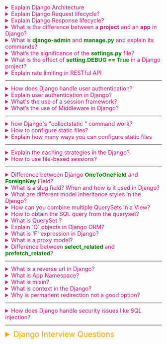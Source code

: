 <details><summary style="font-size:18px;color:#C71585">Explain Django Architecture</summary>

Django is a high-level web framework written in Python that encourages rapid development and clean, pragmatic design. Its architecture follows the Model-View-Controller (MVC) or Model-View-Template (MVT) architectural pattern, which is a slight variation of MVC. The key components of Django's architecture include models, views, templates, and the framework itself.

##### Key Components of Django Architecture:

-   **Models**: A "model" refers to the component responsible for defining the structure and behavior of the application's data. Models represent the data stored in a relational database and encapsulate the logic for interacting with that data. They provide an abstraction layer that simplifies database operations and allows developers to work with data using high-level Python objects. Here are some key points about models in Django:

    -   `Data Structure Definition`: Models define the structure of the data stored in the database. Each model class represents a database table, and each attribute of the class corresponds to a field in the table. Django provides a wide range of field types (e.g., CharField, IntegerField, DateField) to define different types of data.

    -   `Object-Relational Mapping (ORM)`: Django's ORM (Object-Relational Mapper) allows developers to interact with the database using Python objects instead of raw SQL queries. Models provide methods and attributes for performing common database operations such as creating, retrieving, updating, and deleting records.

    -   `Business Logic`: Models encapsulate the business logic related to data manipulation and validation. Developers can define custom methods and properties within model classes to implement application-specific behavior, such as calculating derived values or performing data validation.

    -   `Relationships`: Models can define relationships between different types of data using ForeignKey, OneToOneField, and ManyToManyField fields. These relationships enable developers to establish connections between related records in the database and perform queries that span multiple tables.

    -   `Administration Interface`: Django's admin interface automatically generates a web-based administration interface based on the model definitions. This interface allows administrators to view, create, update, and delete records in the database without writing custom code.

    -   `Example`:

        ```python
        from django.db import models

        class Product(models.Model):
        name = models.CharField(max_length=255)
        price = models.DecimalField(max_digits=10, decimal_places=2)
        ```

-   **Views**: A "view" refers to the component responsible for processing user requests and returning HTTP responses. Views contain the logic that retrieves data from the database, processes it, and then renders it into a format suitable for presentation to the user. Views in Django can be implemented as functions or as class-based views. Here are some key points about views in Django:

    -   `Processing User Requests`: Views are responsible for handling incoming HTTP requests from clients. They receive request data such as URL parameters, form submissions, and other relevant information.

    -   `Accessing Data`: Views interact with the application's models (database tables) to retrieve, update, or delete data as needed. They may use Django's ORM (Object-Relational Mapper) to perform database queries and manipulate data.

    -   `Business Logic`: Views contain the business logic of the application. They process the data retrieved from the models, perform any necessary calculations or transformations, and prepare the data to be presented to the user.

    -   `Rendering Responses`: Once the data has been processed, views are responsible for rendering the appropriate response. This may involve rendering HTML templates, generating JSON or XML responses for API endpoints, or redirecting the user to another URL.

    -   `URL Mapping`: Views are mapped to specific URLs in the Django project's URL configuration. The URL dispatcher determines which view function or class-based view should handle each incoming request based on the requested URL pattern.

    -   `Example`:

        ```python
        from django.shortcuts import render
        from .models import Product

        def product_list(request):
        products = Product.objects.all()
        return render(request, 'products/product_list.html', {'products': products})
        ```

-   **Templates**: A "template" refers to a text-based file that contains the structure and layout of a web page or email message. Templates use a markup language, typically Django's template language, to define the presentation layer of an application. Templates allow developers to separate the design and content of a web page from the underlying Python code that generates dynamic content. Here are some key points about templates in Django:

    -   `Presentation Layer`: Templates are used to define the visual elements of a web page, such as HTML markup, CSS styles, and JavaScript code. They specify how dynamic data should be inserted into the page and how the page should be rendered for the end user.

    -   `Template Inheritance`: Django templates support inheritance, allowing developers to create a hierarchy of templates to reuse common elements across multiple pages. A base template can define the overall layout and structure of the site, while child templates can extend the base template and override specific blocks or sections as needed.

    -   `Context Variables`: Templates can access data passed to them from views using context variables. Context variables contain dynamic data retrieved from the database or calculated by the view function and are used to populate placeholders within the template.

    -   `Template Tags and Filters`: Django's template language provides built-in tags and filters for performing common operations within templates. Tags are used to control the flow of template rendering, iterate over lists, and include other templates. Filters modify the output of variables or perform text manipulation tasks.

    -   `Integration with Views`: Templates are typically rendered by view functions, which retrieve data from the database or other sources and pass it to the template for rendering. Django's rendering engine combines the template with the provided context data to generate the final HTML output sent to the client's browser. - `Example`:

-   **URL Dispatcher**: The URL dispatcher is a key component responsible for mapping URLs to views within a Django project. It acts as a router that directs incoming HTTP requests to the appropriate view function based on the requested URL pattern. The URL dispatcher is defined in the urls.py module of each Django application and helps maintain a clean and organized URL structure for the web application. Here's how the URL dispatcher works in Django:

    -   `URL Patterns`: In Django, URL patterns are defined using Python regular expressions or simple string patterns. These patterns specify the URL paths that the application should respond to and the corresponding view functions that should handle the requests.

    -   `URL Configuration`: Each Django project typically has a central urls.py module that serves as the main entry point for defining URL patterns. This module includes a list of URL patterns along with their corresponding view functions or controller methods.

    -   `URL Patterns Mapping`: When an HTTP request is received by the Django server, the URL dispatcher examines the requested URL path and compares it against the list of URL patterns defined in the urls.py module. It then selects the first matching pattern and extracts any captured parameters from the URL.

    -   `View Function Invocation`: Once a matching URL pattern is found, the URL dispatcher invokes the associated view function or method, passing any captured parameters as arguments. The view function is responsible for processing the request, fetching data from the database or other sources, and generating an appropriate HTTP response.

    -   `Namespaces and App-Specific URLs`: Django allows developers to organize URL patterns using namespaces and include URLs from multiple applications into a single project. This helps maintain a modular and reusable URL structure, especially in large projects with multiple Django apps. - `Example`:

    ```python
    from django.urls import path
    from .views import product_list

    urlpatterns = [
    path('products/', product_list, name='product_list'),
    ]
    ```

-   **Django Framework**:

    -   `Purpose`: The Django framework provides a set of tools, utilities, and conventions that streamline web development. It includes components for handling requests and responses, middleware for extending the functionality, authentication, form handling, and more.
    -   `Implementation`: Django itself is a Python package that you install and configure. It includes a development server for testing, an ORM for database interactions, a templating engine, and various modules for common web development tasks.

##### Request-Response Cycle:

-   A user makes an HTTP request, which is processed by Django's URL dispatcher.
-   The URL dispatcher maps the requested URL to the corresponding view function.
-   The view function processes the request, interacts with models if needed, and prepares data for rendering.
-   The view renders the data using a template, creating an HTML response.
-   The HTML response is sent back to the user's browser, displaying the requested content.

Django's architecture promotes a clean separation of concerns, making it easier to maintain, scale, and collaborate on web development projects.

</details>

<details><summary style="font-size:18px;color:#C71585">Explain Django Request lifecycle?</summary>
The Django request lifecycle describes the sequence of steps that occur when a client makes an HTTP request to a Django web application. Here's an overview of the Django request lifecycle:

-   **Request Initialization**: When a client makes an HTTP request, the request is received by the web server (e.g., Gunicorn, uWSGI, or Django's development server). The web server forwards the request to the Django application.
-   **Middleware Processing (Request Phase)**: The request passes through any middleware components configured in the Django project. Middleware can perform tasks such as authentication, security checks, and request processing before reaching the view.
-   **URL Routing (URLconf)**: Django's URL dispatcher processes the incoming request to determine which view function should handle it. The URL dispatcher uses the patterns defined in the project's urls.py file to map the requested URL to a view function.
-   **View Function Execution**: The view function associated with the matched URL pattern is executed to handle the request. Views are responsible for processing the request, interacting with models if needed, and preparing data for rendering.
-   **Middleware Processing (View Phase)**: After the view function has processed the request, the response passes through any middleware components again. This allows middleware to modify the response or perform additional processing based on the result of the view.
-   **Template Rendering (if applicable)**: If the view involves rendering a template, the template engine is invoked to generate HTML content dynamically. The template may include placeholders for data retrieved in the view.
-   **Static Files and Media Handling**: If the response includes static files (CSS, JavaScript, images) or media files, Django may serve these directly. In production, a web server like Nginx or Apache is often used to efficiently serve static and media files.
-   **Middleware Processing (Response Phase)**: The response passes through any remaining middleware components that operate in the response phase. This allows for additional processing or modifications before the response is sent to the client.
-   **Response Sent to the Client**: The fully prepared response, including appropriate HTTP status codes, headers, and content, is sent back to the client's web browser.
-   **Client-Side Processing**: The client's browser receives the response and processes the content. This may involve rendering HTML, executing JavaScript, and displaying images or other media.
-   **Middleware Cleanup (if applicable)**: After the response is sent, any remaining middleware components perform cleanup tasks. This can include finalizing database transactions, logging, or other housekeeping activities.

Understanding the Django request lifecycle is essential for developers working with Django applications, as it provides insights into how requests are processed and how different components of the framework contribute to handling incoming HTTP requests and producing appropriate responses.

</details>

<details><summary style="font-size:18px;color:#C71585">Explain Django Response lifecycle?</summary>

The Django response lifecycle refers to the sequence of steps and processes that occur when handling a request and generating a response in a Django web application. It involves the Django middleware, view functions, and the rendering of templates. Here's an overview of the Django response lifecycle:

-   **Middleware Processing**: When a request is received, it first passes through the middleware stack. Middleware components are functions or classes that can process requests and responses globally before they reach the view. Examples include authentication middleware, security middleware, and more.
-   **URL Routing (URLconf)**: After middleware processing, the Django framework uses the URL patterns defined in the URLconf to determine which view function should handle the request. URL patterns are typically defined in the urls.py file of each Django app.
-   **View Function Execution**: Once the appropriate view function is determined, it is executed. Views in Django are Python functions or classes that take a request as input and return a response. During view execution, business logic is performed, and data is prepared for rendering.
-   **Template Rendering (if applicable)**: If the view uses a template, the template engine is invoked to render the template with the data provided by the view. Django supports various template engines, and the default one is the Django template language.
-   **Static Files and Media Serving**: If the response includes static files (CSS, JavaScript, images) or media files, Django's development server or a production server may serve these files directly. In production, a web server like Nginx or Apache is often used for efficient file serving.
-   **Response Object Creation**: The view function is responsible for creating a response object. This can be an instance of the HttpResponse class or one of its subclasses. The response object contains the content that will be sent back to the client, along with metadata such as status codes, headers, and cookies.
-   **Middleware Processing (Response Phase)**: After the view function returns a response object, the response passes through the middleware stack again in the opposite order. Middleware components can modify the response or perform additional processing before it is sent to the client.
-   **Sending the Response to the Client**: The final response is sent to the client's browser. It includes the content generated by the view and any additional information set by middleware components.
-   **Client-Side Processing**: The client's browser receives the response and processes the content. This may involve rendering HTML, executing JavaScript, and displaying images or other media.
-   **Cookies and Session Handling**: If the response includes cookies or involves session management, the client's browser may store cookies, and session data may be persisted.
-   **Middleware Cleanup (if applicable)**: After the response is sent, any remaining middleware processes cleanup tasks. This can include finalizing database transactions, logging, or other housekeeping activities.

Throughout this process, Django provides hooks and extension points, allowing developers to customize and extend the behavior at various stages of the response lifecycle. Middleware, decorators, and other Django features contribute to the framework's flexibility and extensibility in handling HTTP requests and responses.

</details>

<details><summary style="font-size:18px;color:#C71585">What is the difference between a <b>project</b> and an <b>app</b> in Django?</summary>

In Django, the terms "project" and "app" refer to distinct concepts that play different roles in organizing and structuring a web application.

-   **Django Project**:

    -   A Django project is the top-level organizational unit that encompasses the entire application.
    -   The project serves as the container for the entire application, managing configurations, settings, and the overall structure.
    -   It can include multiple apps, each responsible for a specific functionality or feature. A Django project typically includes settings, configurations, root-level URLs, and might have additional folders for static files, media, templates, etc.
    -   To create a new Django project, you use the following command:
        -   `$ django-admin startproject projectname`

-   **Django App**:
    -   A Django app is a self-contained module within a project that encapsulates a specific functionality or feature.
    -   An app is a smaller, reusable component that can be plugged into different projects.
    -   Apps promote modularity and reusability by isolating specific functionalities (e.g., user authentication, blog system) into separate units. They can be used across different projects, making it easier to maintain and share code.
    -   An app typically includes models, views, templates, static files, and migrations that are specific to its functionality.
    -   To create a new Django app, you use the following command:
        -   `$ python manage.py startapp appname`

</details>

<details><summary style="font-size:18px;color:#C71585">What is <b style="color:green">django-admin</b> and <b style="color:green">manage.py</b> and explain its commands?</summary>

In Django, **django-admin** and **manage.py** are command-line tools used for various administrative tasks in a Django project. Here's an overview of each:

-   **django-admin**:

    -   `django-admin` is a Django's command-line utility for administrative tasks and management of Django projects.
    -   It's a system-wide command-line tool that you can use globally, not tied to a specific Django project.
    -   You can use `django-admin` to create new projects, start apps, and perform various other administrative tasks.
    -   Common Commands:

        -   `django-admin startproject projectname`: Creates a new Django project.
        -   `django-admin startapp appname`: Creates a new Django app within a project.
        -   `django-admin runserver`: Starts the development server.

-   **manage.py**: The `manage.py` script is a thin wrapper around the `django-admin` utility, providing a convenient way to run management commands specific to your Django project.

    -   `manage.py` is a per-project command-line utility created automatically when you start a new Django project.
    -   It resides in the root directory of your Django project and is automatically generated when you create a new project using the `django-admin startproject` command.
    -   It provides a convenient way to run various Django management commands within the context of a specific project.
    -   Common Commands:

        -   `python manage.py runserver`: Starts the development server.
        -   `python manage.py migrate`: Applies database migrations.
        -   `python manage.py makemigrations`: Creates new database migrations based on changes in your models.
        -   `python manage.py createsuperuser`: Creates a superuser for the Django admin.
        -   `python manage.py shell`: Opens the Django shell.
        -   `python manage.py collectstatic`: Collects static files from each of your applications into a single location.
        -   `python manage.py test`: Runs tests for your Django project.

When you run django-admin commands, they are executed globally, and the command is not aware of the specific project context. On the other hand, manage.py commands are executed within the context of the current Django project, allowing them to interact with the project's settings and structure.

</details>

<details><summary style="font-size:18px;color:#C71585">What’s the significance of the <b style="color:green">settings.py</b> file?</summary>

The settings.py file is a Python module that contains all the configuration settings for a Django project. It's a central location where you define various parameters that control the behavior of your Django application, such as database settings, static files configuration, middleware, installed apps, and more.
The settings.py file is located in the top-level directory of a Django project alongside urls.py, wsgi.py, and **\_\_init\_\_**.py. It's one of the most important files in a Django project, as it controls the behavior and configuration of the entire application.
Here's an overview of what you can typically find in the settings.py file:

-   **Database Configuration**: You specify the database connection details, such as the database engine, name, user, password, host, and port.
-   **Installed Apps**: You list all the Django apps installed in your project. Each app may have its own settings, models, views, and URLs.
-   **Middleware**: You configure middleware classes that process HTTP requests and responses. Middleware can perform tasks such as authentication, session management, CSRF protection, and more.
-   **Templates**: You define settings related to template rendering, such as the template directories and context processors.
-   **Static Files**: You specify the directories where static files (CSS, JavaScript, images, etc.) are located and configure settings related to serving static files in production.
-   **Security**: You configure security-related settings, such as secret key, allowed hosts, CSRF protection, and security middleware.
-   **Debugging and Logging**: You specify settings related to debugging and logging, such as debug mode, logging levels, and log file paths.
-   **Authentication and Authorization**: You configure settings related to user authentication, such as authentication backends, login/logout URLs, and session settings.
-   **Internationalization and Localization**: You configure settings related to internationalization (i18n) and localization (l10n), such as language code, time zone, and date formats.
-   **Custom Settings**: You can define custom settings specific to your project or application that you want to access throughout your codebase.

In Django, the `settings.py` file is a crucial component of a Django project. It plays a central role in configuring various aspects of the Django application. Here are some key significances of the `settings.py` file:

-   **Configuration Parameters**: The `settings.py` file contains a wide range of configuration parameters that define how the Django application behaves. These parameters include database settings, middleware configurations, static files settings, template settings, authentication settings, and more.
-   **Modularity and Readability**: By organizing configuration parameters in a separate file, Django promotes modularity and readability. Developers can easily locate and modify specific settings without having to navigate through different parts of the codebase.
-   **Environment-specific Configuration**: Django allows for different settings to be defined for different environments (such as development, testing, and production). This enables developers to maintain separate configurations for local development and deployment, making it easier to manage and debug.
-   **Security Settings**: Security is a critical aspect of web development. The `settings.py` file includes parameters related to security, such as secret keys, allowed hosts, and secure connections. Proper configuration of these settings helps in securing the application.
-   **Third-party App Integration**: Some Django apps and packages may require specific configuration settings. These settings can be conveniently added to the `settings.py` file, making it a central location for managing the configuration of the entire project.
-   **Django Middleware**: Middleware components, which are used for processing requests and responses globally, are configured in the MIDDLEWARE setting of `settings.py`. This allows developers to customize the behavior of the application at a high level.
-   **Database Configuration**: The DATABASES setting in `settings.py` is crucial for configuring the database connection for the Django application. Developers can specify the type of database, connection parameters, and other related settings.
-   **Internationalization and Localization**: Django supports internationalization and localization, and the `settings.py` file includes settings related to language preferences, time zones, and other localization features.

In summary, the `settings.py` file in Django serves as a central hub for configuring various aspects of the application, providing a convenient and organized way to manage project settings.

</details>

<details><summary style="font-size:18px;color:#C71585">What is the effect of <b style="color:green">setting.DEBUG == True</b> in a Django project?</summary>

Setting `DEBUG = True` in a Django project has several significant effects:

##### 1. Detailed Error Pages

When `DEBUG` is set to `True`, Django provides detailed error pages with comprehensive debug information when an error occurs. This includes:

-   **Tracebacks**: A detailed stack trace showing the sequence of calls that led to the error.
-   **Local Variables**: The values of local variables at each level of the stack trace.
-   **Settings Overview**: Information about the settings in use, including any overridden settings.
-   **Template Information**: If the error occurred in a template, the detailed error page will include information about the template context and the location in the template where the error occurred.

##### 2. Static and Media Files

-   **Static File Serving**: Django will automatically serve static files (e.g., CSS, JavaScript) using the `django.contrib.staticfiles` app. This is useful for development but should not be used in production.
-   **Media File Serving**: Django can also serve media files uploaded by users directly from the development server.

##### 3. Performance Impact

-   **Overhead**: The debug information and additional error checking introduce some performance overhead, making the development server slower. This overhead is acceptable during development but not in a production environment.

##### 4. Security Implications

-   **Exposure of Sensitive Information**: Detailed error pages can expose sensitive information, such as secret keys, database credentials, and internal logic. This is why it is critical to set `DEBUG = False` in a production environment to prevent information leakage.

##### 5. Allowed Hosts

When `DEBUG` is set to `True`, Django will allow requests from any host. This makes development easier but can lead to security vulnerabilities in production. When `DEBUG` is set to `False`, you must specify the allowed hosts in the `ALLOWED_HOSTS` setting to restrict which domains can serve your Django application.

##### 6. Email on Errors

When `DEBUG` is `False`, Django will email the site administrators (defined in the `ADMINS` setting) whenever an error occurs. This does not happen when `DEBUG` is `True`.

##### 7. Debug Toolbar

If you are using the Django Debug Toolbar, it will only be enabled when `DEBUG` is `True`. This toolbar provides a wealth of information about each request and can help with debugging and optimizing your application.

##### 8. Template Caching

When `DEBUG` is `True`, Django does not cache templates. This allows for changes in templates to be reflected immediately without restarting the server. In a production environment, with `DEBUG` set to `False`, templates are cached to improve performance.

##### Summary

-   **Development Convenience**: `DEBUG = True` provides a development-friendly environment with detailed error pages, automatic static and media file serving, and immediate template changes.
-   **Security and Performance**: `DEBUG = False` is essential in a production environment to ensure performance optimization, restrict access to specified hosts, and prevent the exposure of sensitive information.

</details>

<details><summary style="font-size:18px;color:#C71585">Explain rate limiting in RESTful API</summary>

Rate limiting in a RESTful API refers to the practice of controlling the number of requests a client can make to the API within a certain period of time. It is a mechanism used by API providers to prevent abuse, maintain quality of service, and ensure fair usage of resources. Rate limits are typically enforced based on the client's IP address, user account, or API key. Here are some key aspects of rate limiting in RESTful APIs:

-   **Rate Limit Window**: This refers to the time period over which the rate limit is applied. For example, a rate limit window of 1 hour means that the client can make a certain number of requests within a rolling 1-hour period.

-   **Request Quota**: The maximum number of requests allowed within the rate limit window. For instance, a rate limit of 100 requests per hour means that the client can make up to 100 requests within a one-hour period.

-   **Rate Limit Headers**: APIs often include rate limit information in the response headers. This allows clients to know their current rate limit status and adjust their request behavior accordingly. Common headers include X-RateLimit-Limit (the total number of requests allowed), X-RateLimit-Remaining (the number of remaining requests), and X-RateLimit-Reset (the time when the rate limit resets).

-   **Handling Rate Limit Exceeded**: When a client exceeds the rate limit, the API typically responds with a 429 Too Many Requests status code. It may also include a Retry-After header indicating when the client should retry the request.

-   **Rate Limiting Strategies**:

    -   `Token Bucket Algorithm`: In this algorithm, a token bucket is used to control the rate of requests. Tokens are added to the bucket at a fixed rate, and each request consumes a token. When the bucket is empty, no more requests can be made until tokens are replenished.
    -   `Fixed Window Counting`: This strategy resets the request count at the beginning of each rate limit window. For example, if the rate limit is 100 requests per hour, the client can make up to 100 requests within any one-hour period, regardless of when those requests were made.
    -   `Sliding Window Counting`: This approach tracks the request count over a sliding time window. As requests are made, they increment a counter, and requests that fall outside the sliding window are discarded.

-   **Rate Limiting Policies**: APIs may apply different rate limits based on factors such as the client's authentication status (anonymous vs. authenticated), subscription plan (free vs. paid), or type of endpoint being accessed (read vs. write operations).

Overall, rate limiting is an essential aspect of API management, helping to ensure reliability, security, and fair usage for both API providers and consumers. Properly implemented rate limiting enhances the performance and stability of APIs while protecting against abuse and overuse of resources.

</details>

---

<details><summary style="font-size:18px;color:#C71585">How does Django handle user authentication?</summary>

Django provides a comprehensive and secure **authentication system** out of the box. This system handles user authentication, session management, and permissions. It includes features like user login, logout, password management, and user permissions. Here’s an overview of how Django handles user authentication:

#### Key Components of Django’s Authentication System:

1. **User Model**:

    - Django comes with a built-in `User` model in the `django.contrib.auth` module, which represents users in the system. The default `User` model includes fields like `username`, `email`, `password`, `first_name`, `last_name`, `is_staff`, and `is_superuser`.
    - You can extend or customize the `User` model to include additional fields if needed.

2. **Authentication Backend**:

    - An **authentication backend** is the mechanism that Django uses to authenticate users. The default backend, `ModelBackend`, is responsible for authenticating users against the Django `User` model.
    - You can write custom authentication backends to support different authentication mechanisms (e.g., authenticating against an external API).

3. **Sessions**:
    - Django uses sessions to keep track of authenticated users across requests. When a user logs in, Django creates a session for that user and stores the session ID in the browser as a cookie. This session is then used to identify the user in subsequent requests.

#### Core Authentication Views in Django:

1. **Login**:

    - Django provides a built-in view for user login: `django.contrib.auth.views.LoginView`.
    - The login process typically involves rendering a login form, validating user credentials (using `username` and `password`), and establishing a session for the user.

    Example of using `LoginView` in `urls.py`:

    ```python
    from django.contrib.auth import views as auth_views
    from django.urls import path

    urlpatterns = [
        path('login/', auth_views.LoginView.as_view(), name='login'),
    ]
    ```

    Example form template:

    ```html
    <form method="post">
        {% csrf_token %} {{ form.as_p }}
        <button type="submit">Log in</button>
    </form>
    ```

2. **Logout**:

    - Django’s `LogoutView` handles logging out a user by clearing the session and redirecting them to a specified page.
    - Example in `urls.py`:

    ```python
    path('logout/', auth_views.LogoutView.as_view(), name='logout'),
    ```

3. **Password Management**:
   Django provides built-in views for managing user passwords:

    - **Password Change**: Allows a logged-in user to change their password. This is handled by `PasswordChangeView`.
    - **Password Reset**: Sends a password reset email to the user and allows them to reset their password via a secure link. This process involves several views: `PasswordResetView`, `PasswordResetConfirmView`, `PasswordResetCompleteView`.

    Example for setting up password reset URLs:

    ```python
    from django.contrib.auth import views as auth_views

    urlpatterns = [
        path('password_reset/', auth_views.PasswordResetView.as_view(), name='password_reset'),
        path('password_reset/done/', auth_views.PasswordResetDoneView.as_view(), name='password_reset_done'),
        path('reset/<uidb64>/<token>/', auth_views.PasswordResetConfirmView.as_view(), name='password_reset_confirm'),
        path('reset/done/', auth_views.PasswordResetCompleteView.as_view(), name='password_reset_complete'),
    ]
    ```

#### Using the Built-in User Model:

Django’s default user model (`django.contrib.auth.models.User`) contains the basic fields for user authentication. Here’s how you can use it to authenticate a user manually:

1. **User Registration**:

    - You can create a new user using Django’s built-in `User` model. The password should be set using `set_password()` to ensure it’s hashed securely before being stored in the database.

    Example of creating a new user:

    ```python
    from django.contrib.auth.models import User

    user = User.objects.create_user(username='john', email='john@example.com', password='password123')
    ```

2. **User Authentication**:

    - Django provides a function `authenticate()` that takes `username` and `password` as arguments and returns the `User` object if the credentials are valid.

    Example:

    ```python
    from django.contrib.auth import authenticate, login

    user = authenticate(username='john', password='password123')
    if user is not None:
        login(request, user)  # Log in the user
    else:
        # Invalid login
        print("Invalid credentials")
    ```

3. **User Login**:

    - After successful authentication, you can log in a user by calling the `login()` function, which creates a session for that user.

    Example:

    ```python
    from django.contrib.auth import login

    def my_view(request):
        user = authenticate(username='john', password='password123')
        if user is not None:
            login(request, user)
    ```

4. **User Logout**:

    - To log out a user, use the `logout()` function, which terminates the user’s session.

    Example:

    ```python
    from django.contrib.auth import logout

    def logout_view(request):
        logout(request)
    ```

#### Managing Permissions:

1. **Built-in Permissions**:
   Django’s authentication system also handles user permissions. By default, users can have three levels of access:

    - **is_active**: Indicates whether the user account is active.
    - **is_staff**: Indicates whether the user can log in to the Django admin site.
    - **is_superuser**: Indicates whether the user has all permissions.

2. **Custom Permissions**:

    - You can define custom permissions on your models by using the `Meta` class inside models:

    ```python
    class MyModel(models.Model):
        # model fields
        class Meta:
            permissions = [
                ("can_publish", "Can publish posts"),
                ("can_edit", "Can edit posts"),
            ]
    ```

3. **Permission Checking**:

    - You can check if a user has a specific permission using `user.has_perm()`:

    ```python
    if user.has_perm('app_name.can_publish'):
        # The user has the permission
    ```

4. **Decorators**:

    - Django provides decorators to enforce authentication or permission checks on views:
        - `@login_required`: Ensures that only authenticated users can access the view.
        - `@permission_required('app_name.permission_name')`: Ensures that the user has the required permission to access the view.

    Example:

    ```python
    from django.contrib.auth.decorators import login_required, permission_required

    @login_required
    def my_view(request):
        # Only logged-in users can access this view

    @permission_required('app_name.can_publish')
    def my_publish_view(request):
        # Only users with the 'can_publish' permission can access this view
    ```

#### Custom User Model:

Django also allows you to create a **custom user model** if the default `User` model doesn’t meet your requirements. This is useful when you need to add extra fields or change the authentication mechanism.

1. **Extending the User Model**:
   If you want to add additional fields to the default `User` model, you can create a **profile model** or extend the existing `User` model using a `OneToOneField`:

    Example:

    ```python
    from django.contrib.auth.models import User
    from django.db import models

    class Profile(models.Model):
        user = models.OneToOneField(User, on_delete=models.CASCADE)
        birthdate = models.DateField(null=True, blank=True)
    ```

2. **Custom User Model**:
   If you need to fully replace the `User` model, you can define a custom user model by subclassing `AbstractBaseUser` and specifying it in `settings.py` with the `AUTH_USER_MODEL` setting.

    Example:

    ```python
    from django.contrib.auth.models import AbstractBaseUser, BaseUserManager

    class MyUser(AbstractBaseUser):
        email = models.EmailField(unique=True)
        date_of_birth = models.DateField()

        USERNAME_FIELD = 'email'
        REQUIRED_FIELDS = ['date_of_birth']
    ```

    In `settings.py`:

    ```python
    AUTH_USER_MODEL = 'myapp.MyUser'
    ```

#### Conclusion:

Django provides a powerful and flexible authentication system that includes login, logout, password management, session handling, and user permissions. It supports both built-in and custom user models, allowing for a wide range of authentication features in Django applications.

</details>

<details><summary style="font-size:18px;color:#C71585">Explain user authentication in Django?</summary>

User authentication in Django is the process of verifying the identity of users accessing a web application. Django provides a built-in authentication system that includes features for user registration, login, logout, password reset, and more. Here's an overview of user authentication in Django:

-   **User Model**: Django's authentication system is based on the User model, which is part of the django.contrib.auth module. This model includes fields like username, password, email, and others. You can use this model as is or extend it to include additional fields.

-   **Authentication Middleware**: Django includes authentication middleware that associates users with requests. This middleware adds a user attribute to the HttpRequest object, providing access to information about the currently logged-in user.

-   **Views and Templates**: Django provides views and templates for common authentication tasks, such as user registration, login, logout, and password reset. You can use these built-in views or customize them according to your application's requirements.

    -   `django.contrib.auth.views.LoginView`: Handles user login.
    -   `django.contrib.auth.views.LogoutView`: Handles user logout.
    -   `django.contrib.auth.views.PasswordChangeView`: Handles changing passwords.
    -   `django.contrib.auth.views.PasswordResetView`: Handles password reset requests.

-   **Forms**: Django provides built-in forms for authentication-related tasks. For example:

    -   `AuthenticationForm`: Used for login.
    -   `UserCreationForm`: Used for user registration.
    -   `PasswordChangeForm`: Used for changing passwords.
    -   `PasswordResetForm`: Used for initiating password reset.

-   **Decorators and Mixins**: Django uses decorators and mixins to protect views based on the user's authentication status. For example:

    -   `@login_required`: A decorator to ensure that only authenticated users can access a particular view.
    -   `LoginRequiredMixin`: A mixin that can be used with class-based views for the same purpose.

-   **Signals**: Django provides signals that allow you to perform actions when certain authentication-related events occur. For example:

    -   `user_logged_in`: Sent when a user logs in.
    -   `user_logged_out`: Sent when a user logs out.
    -   `user_signed_up`: Sent when a new user is registered.

-   **Custom User Model**: Django allows you to substitute your own user model for the built-in User model. This is useful if you need to add additional fields or customize the behavior of the authentication system.

-   **Permissions and Groups**: Django includes a permission system that allows you to define what actions a user can perform. Users can be assigned to groups, and each group can have specific permissions.

To enable authentication in your Django project, you typically need to include `django.contrib.auth` and `django.contrib.contenttypes` in the `INSTALLED_APPS` setting and include `django.contrib.auth.middleware.AuthenticationMiddleware` in the MIDDLEWARE setting.

Here's an example of a simple view protected by the `@login_required` decorator:

```python

from django.contrib.auth.decorators import login_required
from django.shortcuts import render

@login_required
def my_protected_view(request):
return render(request, 'my_protected_template.html')
```

Django's authentication system is powerful, flexible, and designed to handle common use cases out of the box. It provides a solid foundation for building secure web applications.

</details>

<details><summary style="font-size:18px;color:#C71585">What's the use of a session framework?</summary>

The session framework in Django is a mechanism for storing and retrieving arbitrary data on a per-site-visitor basis. It stores data on the server side and abstracts the sending and receiving of cookies. The session framework is useful for several purposes:

-   **User Authentication**: Sessions are commonly used to keep track of user authentication. When a user logs in, the authentication details can be stored in the session, allowing the user to remain authenticated as they navigate different pages of the website.

-   **User Preferences**: Sessions can be used to store user preferences or settings. For example, a user's selected theme, language preference, or other customizations can be stored in the session.

-   **Shopping Carts and E-commerce**: In e-commerce applications, sessions are often used to store the contents of a user's shopping cart. This allows users to add items to their cart and proceed through the checkout process while maintaining a consistent shopping experience.

-   **Form Data**: Sessions can be used to temporarily store form data. If a form spans multiple pages or steps, the entered data can be stored in the session until the user completes the entire form.

-   **Flash Messages**: Flash messages are short-lived messages that are stored in the session and can be displayed to the user on the next request. They are often used to show success messages or error messages after a form submission or other action.

-   **Security Tokens**: Sessions can be used to store security-related tokens or nonces. For example, a one-time token generated for a specific action (e.g., resetting a password) can be stored in the session until it is used.

-   **Tracking User Activity**: Sessions can be used to track user activity and store analytics data. This is useful for understanding user behavior and making data-driven decisions.

-   **Timeouts and Expiry**: Sessions can have a timeout or expiration, which is useful for automatically logging out users after a period of inactivity or maintaining data for a specific duration.

-   **Cross-Site Request Forgery (CSRF) Protection**: Django uses session-based CSRF protection, which involves storing a unique token in the session and validating it on form submissions to prevent CSRF attacks.

To use the session framework in Django, developers can use the request.session dictionary to store and retrieve data. The session data is abstracted from the underlying storage mechanism, allowing developers to switch between different storage backends (e.g., database-backed sessions or cached sessions) without changing the application code.

</details>

<details><summary style="font-size:18px;color:#C71585">What’s the use of Middleware in Django?</summary>

Middleware in Django is a framework of hooks into Django's request/response processing. It's a lightweight, low-level plugin system that allows you to modify request objects, response objects, or view behavior. Middleware is a powerful tool for handling cross-cutting concerns, such as authentication, logging, and security, in a centralized and reusable way across your Django project.

Middleware sits between the request and the view, allowing you to modify requests entering the application, or responses leaving it. It's particularly useful for common functionality that needs to be applied to all requests or responses, such as authentication, session management, CORS handling, and more.

Django's middleware follows a design pattern known as "chain of responsibility." Each middleware component is a Python class that defines methods to process requests and responses. Middleware classes are stacked in a list, and Django applies them in sequence, passing the request object through each middleware class in the list. Some common use cases for middleware include:

-   **Authentication and Authorization**: Middleware can enforce authentication and authorization checks for each incoming request. For example, it can ensure that only authenticated users can access certain views or that users have the necessary permissions.

-   **Session Management**: Middleware is responsible for managing sessions. It handles tasks such as session creation, updating, and cleanup. The session middleware also integrates with the Django authentication system.

-   **Request and Response Transformation**: Middleware can modify the request or response before it reaches the view or after it leaves the view. This includes tasks like modifying headers, transforming data, or adding/removing elements from the request or response.

-   **Caching**: Middleware can implement caching strategies, allowing responses to be cached at various levels (e.g., in-memory caching, database caching, or full-page caching) to improve performance and reduce server load.

-   **Logging**: Middleware can log information about each request and response. This is useful for debugging, monitoring, and tracking user activity. Logging middleware can record details such as the requested URL, user agent, and response status.

-   **Security**: Middleware can implement security measures such as Cross-Site Scripting (XSS) protection, Clickjacking protection, and Content Security Policy (CSP). It helps in safeguarding the application against common security threats.

-   **Compression**: Middleware can compress responses before sending them to the client to reduce bandwidth usage and improve page load times. This is often done using gzip or other compression algorithms.

-   **Custom Headers and Footers**: Middleware can add custom headers or footers to responses. For example, it can add headers for tracking purposes, implementing security policies, or adhering to compliance requirements.

-   **Localization**: Middleware can handle language and localization settings for each request, allowing the application to respond in the user's preferred language based on their settings or browser preferences.

-   **Exception Handling**: Middleware can catch exceptions raised during the request processing and take appropriate actions, such as logging the error, redirecting to an error page, or providing a customized error response.

-   **Content Type Handling**: Middleware can inspect and modify content types based on the request. For example, it can force certain responses to be in JSON format or handle different content types appropriately.

Middleware components are organized in a stack, and they are executed in the order they are defined in the MIDDLEWARE setting. Each middleware component can perform its specific task, and the combination of multiple middleware components allows developers to build flexible and extensible request/response processing pipelines.

</details>

---

<details><summary style="font-size:18px;color:#C71585">how Django's "collectstatic " command work?</summary>

The collectstatic command in Django is used to collect static files from various locations within your Django project and copy them to a single location, typically the STATIC_ROOT directory. This command is essential for deploying Django projects, as it gathers all static files (such as CSS, JavaScript, images, etc.) into a single directory for serving by a web server or a CDN (Content Delivery Network).

-   When you run the collectstatic management command (`python manage.py collectstatic`), Django gathers static files from multiple locations specified by both app-level `STATIC_URL` and root-level `STATICFILES_DIRS`.
-   Django iterates through all directories listed in `STATICFILES_DIRS` and collects static files from each directory.
-   It also collects static files from each app based on the `STATIC_URL` specified in the app's settings.py.
-   After running collectstatic, all static files from both app-level and root-level locations are consolidated into a single directory specified by `STATIC_ROOT`.

-   **[STATIC_URL](https://docs.djangoproject.com/en/4.0/ref/settings/#static-url)**:
    -   `STATIC_URL` is a setting that defines the base URL for serving static files. It specifies the URL prefix to use when referring to static files in HTML templates, CSS files, JavaScript files, etc.
    -   By default, `STATIC_URL` is set to `/static/`. This means that static files will be served from URLs starting with `/static/`.
    -   For example, if you have a CSS file named `styles.css` located in the `static/css` directory of your app, you would refer to it in your templates as `href="{% static 'css/styles.css' %}"`.
-   **[STATICFILES_DIRS](https://docs.djangoproject.com/en/4.0/ref/settings/#staticfiles-dirs)**:
    -   `STATICFILES_DIRS` is a setting that defines a list of directories where Django will look for additional static files.
    -   By default, Django looks for static files in the static directory of each app in your project. However, you may have static files that are shared among multiple apps or located outside of the individual app directories.
    -   You can use `STATICFILES_DIRS` to specify additional directories where Django should search for static files.
    -   For example, if you have shared static files (`BASE_DIR/shared_static/css/style.css`) located in a directory named `shared_static` within your project's base directory, you would add it to `STATICFILES_DIRS` like this: `STATICFILES_DIRS = [os.path.join(BASE_DIR, 'shared_static')]` and you would refer to it in your templates as `href="{% static 'css/styles.css' %}"`. The generated URL will depend on the `STATIC_URL` setting in your `settings.py` file. By default, it's set to `/static/`, so the template tag generated URL would be something like `/static/css/styles.css`.

Here's how the collectstatic command works:

-   **Configuration**:
    -   Before running the collectstatic command, you need to configure your Django project's settings to specify where the static files are located and where they should be collected.
    -   The `STATICFILES_DIRS` setting specifies a list of directories where Django should look for static files.
    -   The `STATIC_ROOT` setting specifies the directory where Django should collect all static files.
-   **Running the Command**:
    -   To run the collectstatic command, you use the manage.py script provided by Django: `python manage.py collectstatic`.
    -   When you run this command, Django searches for static files in all directories listed in `STATICFILES_DIRS`.
    -   It then copies these files to the directory specified by `STATIC_ROOT`.
-   **Handling Conflicts**:
    -   If there are files with the same name in different locations, Django will resolve conflicts based on the order of directories in `STATICFILES_DIRS`.
    -   If a file with the same name already exists in `STATIC_ROOT`, Django will prompt you to confirm whether to overwrite it.
-   **Optional Compression and Processing**:
    -   You can optionally enable compression and processing of static files during the collection process by setting STATICFILES_STORAGE to a storage backend that performs compression and processing (e.g., CompressedManifestStaticFilesStorage).
    -   Compression and processing can include tasks like minification of CSS and JavaScript files, bundling files together, and adding cache-busting hashes to filenames.
-   **Deployment**:
    -   After running collectstatic, the collected static files in the `STATIC_ROOT` directory can be served by a web server (e.g., Nginx, Apache) or a CDN.
    -   Ensure that the web server or CDN is configured to serve static files from the `STATIC_ROOT` directory.

By running the collectstatic command as part of your deployment process, you ensure that all static files required by your Django project are collected and available in a single location, simplifying the process of serving them to users.

</details>

<details><summary style="font-size:18px;color:#C71585">How to configure static files?</summary>

-   **Settings Configuration**:

    -   Open your Django project's settings file (settings.py) and find the STATIC_URL and `STATICFILES_DIRS` settings.

        ```python
        # settings.py

        # Static files (CSS, JavaScript, images)
        # https://docs.djangoproject.com/en/3.2/howto/static-files/

        # URL prefix for static files.
        # Example: "http://example.com/static/"
        STATIC_URL = '/static/'

        # Additional locations of static files
        `STATICFILES_DIRS` = [
            # Use absolute path, not relative path
            # '/path/to/your/static/files/',
        ]
        ```

    -   `STATIC_URL`: The URL prefix for static files. It's the base URL where Django will look for static files.

    -   `STATICFILES_DIRS`: A list of directories where Django will look for additional static files. You can specify multiple paths if your static files are not only within your app but also in other directories.

-   **Development Server (Optional)**:

    -   During development, Django's built-in development server can serve static files. Ensure that you have the following lines in your project's urls.py:

        ```python
        # urls.py

        from django.conf import settings
        from django.conf.urls.static import static

        urlpatterns = [
            # ... your other URL patterns ...
        ]

        # Serve static files during development
        if settings.DEBUG:
            urlpatterns += static(settings.STATIC_URL, document_root=settings.STATIC_ROOT)
        ```

    -   The static function is used to serve static files when DEBUG is True.

-   **Collecting Static Files (Production)**:

    -   In a production environment, you need to collect static files using the collectstatic management command. This command copies all static files from your apps and `STATICFILES_DIRS` to a single directory specified by STATIC_ROOT.

    -   Run the following command:

        ```bash
        python manage.py collectstatic
        ```

    -   This will collect static files from all installed apps and directories listed in `STATICFILES_DIRS` into the `STATIC_ROOT` directory.

</details>

<details><summary style="font-size:18px;color:#C71585">Explain how many ways you can configure static files</summary>

Configuring static files in Django for a production environment involves several options, each suited for different needs and scalability requirements. Below are the possible ways to configure static files in Django for production:

#### Using Whitenoise

**Whitenoise** is a middleware that allows your Django application to serve its static files. It's simple to set up and suitable for small to medium-sized projects.

-   **Steps**:

    1. **Install Whitenoise**:

        ```sh
        pip install whitenoise
        ```

    2. **Update `settings.py`**:

        ```python
        MIDDLEWARE = [
            'whitenoise.middleware.WhiteNoiseMiddleware',
            # Other middleware...
        ]

        STATICFILES_STORAGE = 'whitenoise.storage.CompressedManifestStaticFilesStorage'
        ```

    3. **Run `collectstatic`**:

        ```sh
        python manage.py collectstatic
        ```

    4. **Configuration in `settings.py`**:
        ```python
        STATIC_URL = '/static/'
        STATIC_ROOT = os.path.join(BASE_DIR, 'staticfiles')
        ```

    Whitenoise efficiently handles the serving of static files and can compress them to improve performance.

#### Using a Web Server (Nginx)

**Nginx** is a powerful web server that can be used to serve static files and reverse proxy requests to your Django application.

-   **Steps**:

    1. **Update `settings.py`**:

        ```python
        STATIC_URL = '/static/'
        STATIC_ROOT = os.path.join(BASE_DIR, 'staticfiles')
        ```

    2. **Run `collectstatic`**:

        - `$ python manage.py collectstatic`

    3. **Configure Nginx**:

        ```nginx
        server {
            listen 80;
            server_name your_domain.com;

            location /static/ {
                alias /path/to/your/project/staticfiles/;
            }

            location / {
                proxy_pass http://127.0.0.1:8000;
                proxy_set_header Host $host;
                proxy_set_header X-Real-IP $remote_addr;
                proxy_set_header X-Forwarded-For $proxy_add_x_forwarded_for;
                proxy_set_header X-Forwarded-Proto $scheme;
            }
        }
        ```

Nginx can efficiently serve static files while handling large amounts of traffic.

#### Using Amazon S3

Amazon S3 (Simple Storage Service) is a scalable storage service provided by AWS, ideal for serving static files for large applications.

-   **Steps**:

    1. **Install Dependencies**:

    ```sh
    pip install django-storages boto3
    ```

    2. **Update `settings.py`**:

    ```python
    INSTALLED_APPS += [
        'storages',
    ]

    AWS_ACCESS_KEY_ID = 'your-access-key-id'
    AWS_SECRET_ACCESS_KEY = 'your-secret-access-key'
    AWS_STORAGE_BUCKET_NAME = 'your-bucket-name'
    AWS_S3_CUSTOM_DOMAIN = f'{AWS_STORAGE_BUCKET_NAME}.s3.amazonaws.com'

    STATIC_URL = f'https://{AWS_S3_CUSTOM_DOMAIN}/static/'
    STATICFILES_STORAGE = 'storages.backends.s3boto3.S3Boto3Storage'
    ```

    3. **Run `collectstatic`**:

    ```sh
    python manage.py collectstatic
    ```

    Using S3 allows your static files to be served from a highly scalable storage service, improving reliability and performance.

#### Using a CDN (Content Delivery Network)

A CDN can be used in conjunction with the above methods to further enhance the performance and scalability of serving static files by caching them closer to your users.

-   **Steps**:

    1. **Configure your CDN**:

    -   Point your CDN to your static file storage location (e.g., S3 bucket or Nginx server).

    2. **Update `settings.py`**:

    ```python
    STATIC_URL = 'https://your-cdn-url/static/'
    ```

Using a CDN helps to reduce latency and improve load times by distributing the content geographically.

-   **Summary**:

    -   **Whitenoise**: Best for small to medium-sized applications, simple setup.
    -   **Nginx**: Efficiently serves static files and handles large traffic, suitable for medium to large applications.
    -   **Amazon S3**: Scalable storage for large applications, can be used with a CDN.
    -   **CDN**: Improves performance by caching static files closer to users, can be combined with other methods.

Each method has its advantages and can be chosen based on the scale, requirements, and budget of your project.

</details>

---

<details><summary style="font-size:18px;color:#C71585">Explain the caching strategies in the Django?</summary>

Django, being a web framework, provides several caching strategies to improve the performance of web applications by reducing the time it takes to retrieve or generate data. Caching helps store and reuse previously computed or retrieved data, which can be especially beneficial for frequently accessed and expensive-to-generate content. Here are some common caching strategies in Django:

-   **Database Query Caching**:

    -   `Description`: Django allows you to cache the results of database queries. This is particularly useful for read-heavy applications where database queries can be resource-intensive.
    -   `Implementation`: Use the cache_page decorator or cache_page middleware to cache the entire output of a view. This is effective when the view's content doesn't change frequently.
    -   Example:

        ```python
        from django.views.decorators.cache import cache_page

        @cache_page(60 * 15)  # Cache for 15 minutes
        def my_view(request):
            # View logic
        ```

-   **Template Fragment Caching**:

    -   `Description`: Instead of caching an entire view, you can cache specific parts or fragments of a template. This is beneficial when only certain portions of a page are expensive to generate.
    -   `Implementation`: Use the `{% cache %}` template tag to wrap the specific content you want to cache.
    -   Example:

        ```html
        {% load cache %} {% cache 500 "my_cache_key" %} {# Cached content here
        #} {% endcache %}
        ```

-   **Low-Level Cache API**:

    -   `Description`: Django provides a low-level caching API that allows you to cache arbitrary data such as function results or complex data structures.
    -   `Implementation`: Use the cache module to set, get, and delete cached data.
    -   Example:

        ```python
        from django.core.cache import cache

        # Set data in cache
        cache.set('my_key', 'my_value', timeout=600)

        # Get data from cache
        value = cache.get('my_key')
        ```

-   **Session-Based Caching**:

    -   `Description`: Django can store session data in a cache backend instead of the database. This is useful for applications with a high volume of user sessions.
    -   `Implementation`: Configure the `SESSION_ENGINE` setting in your Django project settings to use a cache-based session engine.
    -   Example:

        ```python
        # settings.py
        SESSION_ENGINE = "django.contrib.sessions.backends.cache"
        ```

-   **Memcached or Redis as Backend**:

    -   `Description`: Django supports using external caching systems like Memcached or Redis as cache backends, which can be more scalable and efficient for large applications.
    -   `Implementation`: Configure the CACHES setting in your Django project settings to use Memcached or Redis as a cache backend.
    -   Example (using Memcached):

        ```python
        # settings.py
        CACHES = {
            'default': {
                'BACKEND': 'django.core.cache.backends.memcached.MemcachedCache',
                'LOCATION': '127.0.0.1:11211',
            }
        }
        ```

-   **Cache Timeout and Versioning**:

    -   `Description`: Django allows you to set expiration times for cached items and provides a versioning mechanism to force cache updates when needed.
    -   `Implementation`: Set the timeout parameter when caching items and use cache versioning to handle cache invalidation.
    -   Example:

        ```python
        cache.set('my_key', 'my_value', timeout=600, version=2)
        ```

It's important to choose the caching strategy that best fits your application's requirements and characteristics. The appropriate strategy depends on factors such as the nature of the data, update frequency, and the desired trade-off between speed and freshness.

</details>

<details><summary style="font-size:18px;color:#C71585">How to use file-based sessions?</summary>

Django supports different session backends, and file-based sessions are one of the options. File-based sessions store session data in a file on the server's file system. Here's how you can use file-based sessions in Django:

-   **Configure the Session Engine**: Open your settings.py file and make sure the SESSION_ENGINE setting is set to 'django.contrib.sessions.backends.file':

    ```python
    # settings.py

    # Other settings...

    # Use file-based sessions
    # This setting tells Django to use the file-based session engine.
    SESSION_ENGINE = 'django.contrib.sessions.backends.file'
    ```

-   **Configure the Session File Directory**: By default, Django stores session files in the system's temporary directory. However, you can specify a different directory by setting the SESSION_FILE_PATH setting in your settings.py:

    ```python
    # settings.py

    # Other settings...

    # Specify the directory for session files
    SESSION_FILE_PATH = '/path/to/your/session/files'
    # Ensure that the specified directory is writable by the web server.
    ```

-   **Run Migrations**: If you haven't done so already, make sure to run migrations to create the necessary database table for storing session data:

    -   `$ python manage.py migrate`

-   **Use Sessions in Views**: You can use sessions in your Django views just like with other session backends. For example:

    ```python
    # views.py

    from django.http import HttpResponse

    def set_session(request):
        request.session['my_key'] = 'my_value'
        return HttpResponse("Session value set.")

    def get_session(request):
        my_value = request.session.get('my_key', 'default_value')
        return HttpResponse(f"Session value: {my_value}")
    ```

In the above example, set_session sets a session value, and get_session retrieves it. The session data will be stored in the file-based storage.

Remember to consider the trade-offs when choosing a session backend. File-based sessions may be suitable for smaller projects, but for larger applications with distributed or load-balanced setups, you might want to explore other session backends like database-backed sessions or caching-backed sessions.

</details>

---

<details><summary style="font-size:18px;color:#C71585">Difference between Django <b style="color:green">OneToOneField</b> and <b style="color:green">ForeignKey</b> Field?</summary>

Both `OneToOneField` and `ForeignKey` fields in Django are used to establish relationships between models, but they have some key differences in terms of the type of relationship they represent.

-   **ForeignKey Field**:

    -   Type of Relationship:

        -   Represents a many-to-one relationship.
        -   Many instances of the model containing the ForeignKey can be associated with a single instance of the related model.

        ```python
        class Author(models.Model):
            name = models.CharField(max_length=100)

        class Book(models.Model):
            title = models.CharField(max_length=200)
            author = models.ForeignKey(Author, on_delete=models.CASCADE)
        ```

    -   `Database Schema`: In the database, the model containing the ForeignKey will have a column (foreign key) that references the primary key of the related model.
        -   Example: Multiple books can be associated with the same author.
    -   Use when there can be multiple instances of one model associated with a single instance of another model.

-   **OneToOneField**:

    -   Type of Relationship:

        -   Represents a one-to-one relationship.
        -   Each instance of the model containing the OneToOneField is associated with a single instance of the related model, and vice versa.

        ```python
        class Author(models.Model):
            name = models.CharField(max_length=100)

        class AuthorProfile(models.Model):
            author = models.OneToOneField(Author, on_delete=models.CASCADE)
            bio = models.TextField()
        ```

    -   `Database Schema`: In the database, the model containing the `OneToOneField` will have a column (foreign key) that references the primary key of the related model. The uniqueness constraint is enforced on this foreign key, ensuring a one-to-one relationship.
        -   Example: Each author has a unique profile containing additional information.
    -   Use when each instance of one model is uniquely associated with a single instance of another model. This is often used for profile or detail models that have a one-to-one relationship with the main model.

</details>

<details><summary style="font-size:18px;color:#C71585">What is a slug field? When and how is it used in Django?</summary>

A slug field in Django is a type of field used to create a URL-friendly representation of a string, typically a title or name. A slug is a short label for something, containing only letters, numbers, underscores, or hyphens. They are generally used in URLs to make them more readable and SEO-friendly.
Customizing the slug field involves modifying how the slug is generated, ensuring it is unique, and possibly handling updates to the title.

```python
from django.db import models
from django.db.models.signals import pre_save
from django.dispatch import receiver
from django.utils.text import slugify

class BlogPost(models.Model):
    title = models.CharField(max_length=200)
    slug = models.SlugField(unique=True, blank=True)
    content = models.TextField()
    published_date = models.DateTimeField(auto_now_add=True)

    def __str__(self):
        return self.title

def generate_unique_slug(instance, new_slug=None):
    slug = new_slug or slugify(instance.title)
    qs = BlogPost.objects.filter(slug=slug).exclude(pk=instance.pk)
    if qs.exists():
        new_slug = f"{slug}-{qs.count() + 1}"
        return generate_unique_slug(instance, new_slug)
    return slug

@receiver(pre_save, sender=BlogPost)
def pre_save_blog_post_receiver(sender, instance, *args, **kwargs):
    if not instance.slug:
        instance.slug = generate_unique_slug(instance)
    elif instance.pk:  # If the instance is being updated
        orig_instance = BlogPost.objects.get(pk=instance.pk)
        if orig_instance.title != instance.title:
            instance.slug = generate_unique_slug(instance)
```

```python
from django.urls import path
from . import views

urlpatterns = [
    path('blog/<slug:slug>/', views.blog_detail, name='blog_detail'),
]
```

```python
from django.shortcuts import get_object_or_404, render
from .models import BlogPost

def blog_detail(request, slug):
    post = get_object_or_404(BlogPost, slug=slug)
    return render(request, 'blog_detail.html', {'post': post})
```

```html
<a href="{% url 'blog_detail' slug=post.slug %}">{{ post.title }}</a>
```

```python
post = BlogPost.objects.create(title="My First Blog Post", content="Content of the first blog post.")
print(post.slug)  # Output: my-first-blog-post

post2 = BlogPost.objects.create(title="My First Blog Post", content="Another content.")
print(post2.slug)  # Output: my-first-blog-post-1

post.title = "Updated Blog Post Title"
post.save()
print(post.slug)  # Output: updated-blog-post-title
```

</details>

<details><summary style="font-size:18px;color:#C71585">What are different model inheritance styles in the Django?</summary>

Django supports several model inheritance styles, allowing you to create relationships between models in different ways. The three main model inheritance styles in Django are:

-   **Abstract Base Classes**: An abstract base class is a model class that is not intended to be instantiated on its own. It serves as a base class for other models, providing common fields and methods. Fields in the abstract base class are included in all child models.

    ```python
    from django.db import models

    class Base(models.Model):
        created_at = models.DateTimeField(auto_now_add=True)
        updated_at = models.DateTimeField(auto_now=True)

        class Meta:
            abstract = True

    class Child(Base):
        name = models.CharField(max_length=100)
    ```

The Base class here is an abstract base class with common fields like `created_at` and `updated_at`. The Child class inherits from Base and includes an additional field, name.

-   **Multi-table Inheritance**: Multi-table inheritance creates a database table for each model in the inheritance chain. Each table contains fields from both the parent and child models, and a database join is used to retrieve the complete set of fields for a specific instance.

    ```python
    from django.db import models

    class Parent(models.Model):
        name = models.CharField(max_length=100)

    class Child(Parent):
        extra_info = models.TextField()
    ```

In this example, the Child model inherits from Parent, resulting in two database tables – one for each model.

-   **Proxy Models**: Proxy models are used when you want to change the behavior of a model without changing its fields or creating a new database table. Proxy models use the same database table as the original model but can have additional methods or custom behavior.

    ```python
    from django.db import models

    class Base(models.Model):
        name = models.CharField(max_length=100)

    class ProxyChild(Base):
        class Meta:
            proxy = True

        def custom_method(self):
            return f"Custom method for {self.name}"
    ```

The ProxyChild model here is a proxy model for the Base model. It doesn't create a new table but allows you to add custom methods or override existing ones.

Each inheritance style has its use cases, and the choice depends on the specific requirements of your application. Consider the database schema, performance implications, and the desired behavior when choosing the appropriate model inheritance style in Django.

</details>

<details><summary style="font-size:18px;color:#C71585">How can you combine multiple QuerySets in a View?</summary>

In Django, you can combine multiple QuerySets in a view using various methods depending on your requirements. Here are a few common approaches:

1. **Chaining QuerySets**: You can chain multiple QuerySets together using the | (pipe) operator, which performs a union operation. This is applicable when you want to combine results from different QuerySets.

    ```python
    Copy code
    from django.shortcuts import render
    from myapp.models import Model1, Model2

    def my_view(request):
        queryset1 = Model1.objects.filter(some_condition)
        queryset2 = Model2.objects.filter(another_condition)

        combined_queryset = queryset1 | queryset2

        context = {'combined_data': combined_queryset}
        return render(request, 'my_template.html', context)
    ```

2. **Combining QuerySet Results in Python**: Retrieve the results from each QuerySet separately and combine them using Python code before passing the combined data to the template.

    ```python
    from django.shortcuts import render
    from myapp.models import Model1, Model2

    def my_view(request):
        queryset1 = Model1.objects.filter(some_condition)
        queryset2 = Model2.objects.filter(another_condition)

        combined_data = list(queryset1) + list(queryset2)

        context = {'combined_data': combined_data}
        return render(request, 'my_template.html', context)
    ```

Note: This approach retrieves all data from the database before combining them, so it may not be efficient for large datasets.

3. **Using itertools.chain**: The `itertools.chain` function can be used to concatenate multiple iterables efficiently. This is similar to the second approach but with potential memory optimization.

    ```python
    from django.shortcuts import render
    from myapp.models import Model1, Model2
    from itertools import chain

    def my_view(request):
        queryset1 = Model1.objects.filter(some_condition)
        queryset2 = Model2.objects.filter(another_condition)

        combined_data = list(chain(queryset1, queryset2))

        context = {'combined_data': combined_data}
        return render(request, 'my_template.html', context)
    ```

Choose the method that best fits your use case based on factors such as performance, readability, and the specific requirements of your application.

</details>

<details><summary style="font-size:18px;color:#C71585">How to obtain the SQL query from the queryset?</summary>

you can obtain the raw SQL query generated by a QuerySet using the query attribute. Here's an example of how to do it:

```python
from myapp.models import YourModel

# Create a queryset
queryset = YourModel.objects.filter(your_filter_conditions)

# Get the SQL query
sql_query = str(queryset.query)
print(sql_query)
```

Keep in mind that this method provides you with the raw SQL query, but it doesn't execute the query. If you want to see the actual executed SQL query along with the parameters, you can use the `django.db.connection.queries` list. This method is particularly useful during development for debugging purposes.

```python
from django.db import connection
from myapp.models import YourModel

# Create a queryset
queryset = YourModel.objects.filter(your_filter_conditions)

# Force evaluation of the queryset to trigger the SQL query execution
result = list(queryset)

# Get the executed queries
queries = connection.queries
for query in queries:
    print(query['sql'])
```

Remember that obtaining the raw SQL query can be helpful for debugging, but in most cases, it's better to rely on Django's ORM to interact with the database, as it provides a higher level of abstraction and is more portable across different database backends.

</details>

<details><summary style="font-size:18px;color:#C71585">What is QuerySet ?</summary>

In Django, a QuerySet is a representation of a database query. It allows you to query the database for a set of records that meet certain criteria or conditions. QuerySets are lazily executed, meaning that they are not evaluated or executed until they are explicitly requested. Key characteristics and features of Django QuerySets include:

-   **Lazy Loading**: QuerySets are not executed immediately upon creation. They are lazily evaluated, meaning that the actual database query is not executed until the QuerySet is evaluated. A QuerySet can be evaluated by certain methods like `get()` and `first()`, or iterating, slicing, caching, or pickling it.
-   **Chaining Methods**: QuerySets provide a variety of methods that can be chained together to filter, exclude, order, or manipulate the data in different ways. Examples include `filter()`, `exclude()`, `order_by()`, `values()`, and more.
-   **Filtering and Querying**: You can filter QuerySets based on conditions, such as equality, containment, or other complex queries. This is done using methods like `filter()`, `exclude()`, and `get()`.
-   **Slicing and Pagination**: QuerySets support slicing, allowing you to retrieve a subset of the results. This is useful for implementing pagination or fetching a specific range of records.
-   **Caching**: Once a QuerySet is evaluated, the result is typically cached for subsequent access within the same request/response cycle. This helps avoid redundant database queries.
-   **Combining QuerySets**: QuerySets can be combined using methods like `union()`, `intersection()`, and `difference()`.
-   **Aggregation and Annotating**: QuerySets support aggregation functions like `count()`, `sum()`, `avg()`, and more. You can also annotate QuerySets with additional information using `annotate()`.
-   **Model Manager**: Every Django model has a default manager (usually named objects) that returns QuerySets. You can also define custom managers to provide additional query functionality.
-   **Example**:

    ```python
    # Assuming a model named 'Book'
    class Book(models.Model):
        title = models.CharField(max_length=100)
        author = models.CharField(max_length=50)
        publication_date = models.DateField()

    # Example QuerySet
    recent_books = Book.objects.filter(publication_date__year=2022).order_by('-publication_date')[:5]
    ```

In this example, the `recent_books` QuerySet retrieves books published in the year 2022, orders them by publication date in descending order, and selects the top 5. The actual database query is not executed until the QuerySet is explicitly evaluated or accessed.

</details>

<details><summary style="font-size:18px;color:#C71585">Explain `Q` objects in Django ORM?</summary>

The `Q` object in Django represents a single query condition. It is typically used in conjunction with the filter and exclude methods of a QuerySet to create more sophisticated query conditions using logical operators such as AND (`&`), OR (`|`), and NOT (`~`).

These objects are particularly useful when you need to perform queries with complex conditions involving multiple filters, combining them using logical AND, OR, and NOT operations. Here are the key points about Q objects in Django:

-   **Logical Operators**: `Q` objects allow you to use logical AND, OR, and NOT operators to build complex query conditions. This is especially useful when you need to create dynamic or conditional queries.
-   **Building Complex Queries**: You can use Q objects to build complex queries by chaining them together using logical operators. This helps create more expressive and dynamic queries compared to using only standard filter conditions.
-   **Example-01**: The `Q` objects are used to create a query that retrieves books published in the year 2022 or authored by 'John'. The | operator represents a logical OR condition.

    ```python
    from django.db.models import Q
    from myapp.models import Book

    # Example: Retrieve books published in 2022 or authored by 'John'
    books = Book.objects.filter(Q(publication_year=2022) | Q(author='John'))
    ```

-   **Example-02**: `Q` objects can be combined in various ways to create complex query conditions. For example, you can use parentheses to group conditions and create more intricate logical structures.

    ```python
    from django.db.models import Q
    from myapp.models import Book # Example: Retrieve books published in 2022 and not authored by 'John'
    books = Book.objects.filter(Q(publication_year=2022) & ~Q(author='John'))
    ```

Q objects provide a powerful way to express complex queries in a more readable and modular fashion. They are particularly useful when you need to create dynamic queries based on user input or other runtime conditions.

</details>

<details><summary style="font-size:18px;color:#C71585">What is 'F' expression in Django?</summary>

the F expression is a powerful tool provided by the Django ORM (Object-Relational Mapping) to perform database operations using the values of fields within the database itself. It allows you to reference and perform operations on the values of database fields without having to retrieve them into Python code. Here are some key points about the F expression:

-   **Reference Field Values**: The F expression allows you to reference the values of fields within the database, enabling you to use them in database queries.
-   **Avoids Pulling Data into Python**: Instead of pulling data into Python and performing operations in memory, F expressions perform operations at the database level, which can be more efficient for certain tasks.
-   **Atomic Operations**: F expressions are used for atomic operations, ensuring that the database operation is performed in a single SQL query.
-   **Example Usage**: Here's an example of using F to increment a field value in the database:

    ```python
    Copy code
    from django.db.models import F
    from myapp.models import MyModel

    # Increment the 'count' field by 1 for all instances of MyModel
    MyModel.objects.update(count=F('count') + 1)
    ```

In this example, the `F('count') + 1` expression is used to increment the value of the 'count' field by 1 for all instances of the MyModel model.

-   **Comparison Operations**: F expressions can also be used in comparison operations. For example:

    ```python
    Copy code
    from django.db.models import F
    from myapp.models import MyModel

    # Filter instances where 'field1' is greater than 'field2'
    queryset = MyModel.objects.filter(field1__gt=F('field2'))
    ```

This filters instances where the value of 'field1' is greater than the value of 'field2'.

-   **Supported Operations**: F expressions support a variety of operations, including addition (`+`), subtraction (`-`), multiplication (`*`), division (`/`), and more.

Using F expressions is especially useful when dealing with scenarios where you need to perform operations on fields within the database itself, helping to avoid unnecessary data retrieval and improve database efficiency.

</details>

<details><summary style="font-size:18px;color:#C71585">What is a proxy model?</summary>

In Django, a proxy model is a way to create a new model that extends the functionality of an existing model without creating a new database table. It allows you to reuse the fields and methods of an existing model while providing a different Python class for the model. Proxy models are a form of model inheritance that doesn't create a new table in the database but rather relies on the same table as the original model. Key characteristics of proxy models:

-   **Inherits from an Existing Model**: A proxy model is defined by creating a new model class that inherits from an existing model. The proxy model extends or overrides the behavior of the original model.

-   **Same Database Table**: Both the original model and the proxy model share the same database table. This means that any changes made to instances of the proxy model are reflected in the instances of the original model and vice versa.

-   **Same Fields and Methods**: The proxy model inherits all the fields and methods from the original model. You can add new fields or override methods in the proxy model to extend or modify the behavior.

-   **Meta Options**: Proxy models use the Meta class to provide additional options. For example, you can set the proxy attribute to True in the Meta class to indicate that it is a proxy model.

-   **Example of a proxy model**:

    ```python
        from django.db import models

    class BaseModel(models.Model):
        name = models.CharField(max_length=50)

        class Meta:
            abstract = True

    class ProxyModel(BaseModel):
        class Meta:
            proxy = True

        def custom_method(self):
            return f"Custom method for {self.name}"
    ```

    -   In this example, ProxyModel is a proxy model that inherits from BaseModel. Both models share the same database table, and you can use the custom_method in instances of ProxyModel.

Proxy models are useful when you want to reuse an existing model's fields and methods but need a different representation in the Django admin, add custom methods, or use a different manager.

</details>

<details><summary style="font-size:18px;color:#C71585">Difference between <b style="color:green">select_related</b> and <b style="color:green">prefetch_related</b>?</summary>

`select_related` and `prefetch_related` are both optimization techniques in Django to reduce the number of database queries when retrieving related objects. However, they work in different ways and are suitable for different scenarios.

-   **select_related**:

    -   `Usage`: Used to retrieve related objects with a foreign key or one-to-one relationship in a single query.
    -   `How it Works`: Performs an SQL JOIN to include the fields of the related object in the SELECT statement.
    -   `When to Use`: Ideal when you have a ForeignKey or OneToOneField and want to minimize the number of queries for accessing related objects.

    ```python
    # Assuming a ForeignKey relationship between Author and Book
    books = Book.objects.select_related('author').all()
    ```

    -   `Considerations`: Generates a single, more complex query, but can be more efficient for certain use cases.

-   **prefetch_related**:

    -   `Usage`: Used to retrieve sets of related objects (e.g., reverse ForeignKey or ManyToManyField relationships) in a single query.
    -   `How it Works`: Performs a separate lookup for each relationship and does the "joining" in Python.
    -   `When to Use`: Suitable when dealing with reverse relationships or ManyToManyFields, especially in cases where select_related is not applicable.

    ```python
    # Assuming a reverse ForeignKey relationship from Author to Book
    authors = Author.objects.prefetch_related('book_set').all()
    ```

    -   `Considerations`: Generates multiple queries, but can be more efficient when dealing with reverse relationships or ManyToManyFields.

-   `Type of Relationship`:

    -   select_related: Best suited for ForeignKey or OneToOneField relationships.
    -   prefetch_related: Useful for reverse ForeignKey relationships, ManyToManyFields, and other complex relationships.

-   `Number of Queries`:

    -   select_related: Generates a single, more complex query.
    -   prefetch_related: Generates multiple queries but is often more efficient, especially for reverse relationships.

-   `When to Choose`:

    -   Choose select_related when dealing with simple relationships involving ForeignKey or OneToOneField.
    -   Choose prefetch_related when dealing with reverse relationships or ManyToManyFields.

-   `Performance Considerations`:

    -   The performance impact depends on the specific use case, database schema, and the number of records involved.
    -   In general, both methods help reduce the number of queries and can significantly improve performance, but the choice between them depends on the nature of the relationships in your models.

</details>

---

<details><summary style="font-size:18px;color:#C71585">What is a reverse url in Django?</summary>

A reverse URL is a URL string dynamically build from given view or URL name and other optional perameters using `django.urls.reverse(...)` function. This is the opposite of the more common process of using a URL pattern to match a requested URL to a specific view.

Instead of hardcoding URLs in templates or views, which can become cumbersome and error-prone, Django provides a way to reference URLs by their names. This allows for greater flexibility and maintainability in your Django projects, as URLs can be changed in one place without needing to update references throughout the codebase.

The `reverse()` function in Django's `django.urls` module is used to perform reverse URL resolution. It takes the view name as its first argument and optionally additional arguments and keyword arguments needed to generate the URL. It then returns the corresponding URL as a string.

-   **View Naming**: When defining your URLs in urls.py, it's a good practice to name your views using the name parameter in the path or re_path functions. For example:

    ```python
    path('some-path/', some_view, name='some_named_view')
    ```

-   **Dynamic URLs**: If your views accept parameters, you can include those parameters when calling reverse. The reverse function will automatically substitute the parameters in the URL pattern.

    ```python
    # Assuming a URL pattern like: path('books/<int:book_id>/', book_detail, name='book_detail')
    url = reverse('book_detail', args=[1])  # Generates '/books/1/'
    ```

-   **App Namespaces**: If you're using app namespaces, you need to include the namespace when calling reverse. For example:

    ```python
    # Assuming a URL pattern like: path('some-path/', some_view, name='some_named_view', app_name='myapp')
    url = reverse('myapp:some_named_view')
    ```

Reverse URLs are beneficial when you want to decouple your views from the actual URLs, making your code more maintainable and allowing you to change URLs more easily without affecting the view logic.

</details>

<details><summary style="font-size:18px;color:#C71585">What is App Namespace?</summary>

An app namespace is a way to logically group the URL patterns of a specific Django app. It allows you to reference URLs from a particular app unambiguously across your project, especially when multiple apps might use the same view names or URL patterns.

**Use Case**: Imagine you have two apps in your Django project, `blog` and `shop`, and both have a view with the URL name `'index'`. Without namespaces, referring to `'index'` would cause conflicts because Django wouldn’t know whether you mean the index view of the `blog` or `shop` app.

1. **In the Blog-App's `blog/urls.py`:**

    - You define the `app_name` variable to give your app a namespace.
    - Example for the `blog` app's `urls.py`:

    ```python
    from django.urls import path
    from . import views

    app_name = 'blog'  # This is the app namespace

    urlpatterns = [
        path('', views.index, name='index'),  # View named 'index'
        path('post/<int:post_id>/', views.post_detail, name='post_detail'),  # View named 'post_detail'
    ]
    ```

2. **In the Shop-Apps's `shop/urls.py`:**

    ```python
    from django.urls import path
    from . import views

    app_name = 'shop'

    urlpatterns = [
        path('', views.index, name='index'),  # Another 'index' view
    ]
    ```

3. **In the Project’s Root `core/urls.py`:**

    - When you include the app’s URLs in the root-level `urls.py`, you don’t need to specify the namespace here directly; it will automatically be associated with the `app_name` defined in the app’s `urls.py`.

    ```python
    from django.urls import path, include

    urlpatterns = [
        path('blog/', include('blog.urls')),  # No need to specify the namespace here
        path('shop/', include('shop.urls')),
    ]
    ```

4. **Referring to URLs in Templates or Views:**

    - When using the `{% url %}` template tag or `reverse()` function to generate URLs, you can refer to the namespaced URL to avoid conflicts.

    - To refer to the `index` view in the `blog` app:

        ```html
        <a href="{% url 'blog:index' %}">Go to Blog Index</a>
        ```

    - Reference the `shop` app’s index:

    ```html
    <a href="{% url 'shop:index' %}">Go to Shop Index</a>
    ```

    - To refer to the `post_detail` view in the `blog` app:

        ```html
        <a href="{% url 'blog:post_detail' post_id=1 %}">View Post</a>
        ```

</details>

<details><summary style="font-size:18px;color:#C71585">What is mixin?</summary>

In Django, a mixin is a way to reuse and share functionality among multiple classes. Mixins are essentially small, reusable classes that can be combined with other classes to add specific behavior. They provide a flexible way to extend the functionality of a class without using multiple inheritance.

In Django, mixins are commonly used in class-based views to add specific functionalities to views. Mixins are applied by including them in the inheritance chain of a view class. This promotes code reusability and helps keep the codebase modular. Here are some key points about mixins in Django:

-   `Characteristics of Mixins`:

    -   Mixins are usually small and focused on a specific aspect of functionality.
    -   They are not meant to be standalone classes but are designed to be combined with other classes to enhance their functionality.
    -   Mixins often contain methods or attributes that contribute to the behavior of the class they are mixed into.
    -   Example of Using a Mixin in Django:

        ```python
        from django.contrib.auth.decorators import login_required
        from django.utils.decorators import method_decorator

        class LoginRequiredMixin:
            """
            Mixin to require login for a view.
            """
            @method_decorator(login_required)
            def dispatch(self, *args, **kwargs):
                return super().dispatch(*args, **kwargs)

        class MyProtectedView(LoginRequiredMixin, SomeOtherMixin, TemplateView):
            """
            View that requires login and includes additional functionality.
            """
            template_name = 'my_template.html'
        ```

    -   In this example, LoginRequiredMixin is a mixin that adds login protection to a view. By including LoginRequiredMixin in the inheritance chain of MyProtectedView, the view now requires authentication.

-   `Order of Inheritance Matters`:

    -   The order in which mixins are included in the inheritance chain is important. The methods of the mixin class are processed in the order they appear in the chain.
    -   If multiple mixins or classes define a method with the same name, the method of the class or mixin that appears first in the inheritance chain takes precedence.

-   `Common Django Mixins`:

    -   Django itself provides some mixins that are commonly used, such as LoginRequiredMixin, UserPassesTestMixin, PermissionRequiredMixin, etc. These mixins help in enforcing authentication and authorization in views.

-   `Creating Custom Mixins`:

    -   Developers can create their own custom mixins to encapsulate specific functionalities that can be reused across multiple views or models.

Mixins are a powerful tool in Django that supports the Don't Repeat Yourself (DRY) principle by allowing developers to share and reuse code in a modular and maintainable way. They are particularly useful in class-based views, where different views may need to share common functionalities.

</details>

<details><summary style="font-size:18px;color:#C71585">What is context in the Django?</summary>

In Django, the term "context" refers to a dictionary-like object that holds information to be passed to a Django template during rendering. It provides a way to make data available to the template so that it can be used to dynamically generate content. The context is an essential part of the template rendering process.

The power of context comes from its ability to provide dynamic content based on the data available in the view. This allows templates to display information that can change with each request.

Django allows the use of context processors to add data to the context globally for all views. Context processors are functions that take a request as input and return a dictionary of additional context data.

For example, the `django.contrib.auth.context_processors.auth` context processor adds the user variable to the context, making the current user available in templates.

Context is an integral part of the template rendering process in Django, enabling dynamic and data-driven generation of HTML content.

</details>

<details><summary style="font-size:18px;color:#C71585">Why is permanent redirection not a good option?</summary>

Permanent redirection (HTTP status code 301) is not always a bad option, but there are situations where it might not be the best choice. Here are some considerations:

-   **Caching**:Web browsers and other user agents cache permanent redirects. If you later need to change the target URL, clients may continue to use the cached redirect, leading to outdated or incorrect information.
-   **SEO (Search Engine Optimization) Impact**:While search engines typically follow permanent redirects, they may take some time to update their indexes. During this period, your site's search engine ranking might be affected.
-   **User Experience**:Users might have the old redirect cached in their browsers, and if the redirect changes, they may experience broken links or get directed to the wrong location.
-   **Testing and Debugging**:During development or testing, it might be more convenient to use temporary redirects (status code 302 or 307) that are not cached, allowing for quicker adjustments.
-   **Changing Intent**:If the redirection is meant to be temporary but is implemented as permanent, it might mislead users and search engines.

In many cases, the choice between permanent and temporary redirection depends on the specific use case and whether the redirection is expected to be permanent or temporary. If you anticipate that the redirection will change in the future or need to make frequent adjustments, a temporary redirect might be more suitable. On the other hand, if the redirection is intended to be long-lasting and permanent, a 301 redirect is appropriate.

It's essential to carefully consider the implications of using permanent redirects and, if necessary, plan for potential changes in the future. Always ensure that the redirect strategy aligns with the long-term goals of your website or application.

</details>

---

<details><summary style="font-size:18px;color:#C71585">How does Django handle security issues like SQL injection?</summary>

Django protects against SQL injection by using its ORM, which parameterizes queries and prevents direct insertion of user input into SQL queries.

Django has robust mechanisms in place to protect against common security vulnerabilities, including **SQL injection**. It follows security best practices by default and provides tools and middleware to handle potential threats. Here’s how Django specifically handles **SQL injection** and other related security issues:

### What is SQL Injection?

**SQL Injection** is a type of attack where an attacker can manipulate SQL queries by injecting malicious SQL code into input fields. This can lead to unauthorized data access or modification if user input is not properly sanitized before being passed to a database query.

### How Django Protects Against SQL Injection:

Django’s ORM (Object-Relational Mapping) abstracts direct interaction with the database, making it much harder to introduce SQL injection vulnerabilities. When developers use Django’s query methods, the framework automatically escapes input values and ensures that queries are safe.

Here’s how Django prevents SQL injection:

#### 1. **Query Parameterization**:

Django’s ORM uses **parameterized queries** to prevent SQL injection. When you use the ORM to query the database, user inputs are passed as parameters rather than concatenated directly into the SQL query string. This prevents attackers from injecting malicious SQL code.

**Example of a Safe Query**:

```python
from myapp.models import User

# Safe: Django escapes the input automatically
user = User.objects.get(username='john_doe')
```

In this example, Django’s ORM automatically escapes the `username` input, making it safe from SQL injection.

Even when using the `raw()` method for custom SQL, Django escapes parameters securely:

```python
from django.db import connection

# Safe: Using parameterized query
with connection.cursor() as cursor:
    cursor.execute("SELECT * FROM myapp_user WHERE username = %s", ['john_doe'])
```

#### 2. **Escaping User Input**:

When using raw SQL in Django, it is important to avoid concatenating user input directly into the query string. Django provides mechanisms to escape user input and pass it as a parameter safely.

**Unsafe Example** (vulnerable to SQL injection):

```python
# Dangerous: User input is directly concatenated, allowing SQL injection
user_input = request.GET.get('username')
query = f"SELECT * FROM myapp_user WHERE username = '{user_input}'"
User.objects.raw(query)
```

**Safe Example** (using parameterized input):

```python
# Safe: Parameterized query
user_input = request.GET.get('username')
User.objects.raw("SELECT * FROM myapp_user WHERE username = %s", [user_input])
```

#### 3. **Using the ORM Instead of Raw SQL**:

Django encourages the use of the ORM (instead of raw SQL queries) to perform database operations. The ORM generates SQL queries safely and escapes inputs automatically, reducing the risk of SQL injection.

**Example**:

```python
# Safe ORM query
users = User.objects.filter(username='john_doe')
```

#### 4. **Filtering and Query Methods**:

When using filtering methods like `filter()`, `get()`, and `exclude()`, Django ensures that all inputs are properly escaped.

**Example**:

```python
# Safe: Using the ORM's filter method
users = User.objects.filter(email=request.POST.get('email'))
```

Here, Django automatically escapes the email input before passing it to the SQL query, ensuring that it is safe.

### Other Security Measures in Django:

Django provides additional security measures to protect against a wide range of vulnerabilities, including:

#### 1. **Cross-Site Request Forgery (CSRF) Protection**:

Django has built-in **CSRF protection** middleware that prevents **Cross-Site Request Forgery** attacks. It does this by including a CSRF token in forms and AJAX requests, ensuring that only requests from the same origin can make changes to your application.

To use CSRF protection, Django automatically includes the `{% csrf_token %}` in forms:

```html
<form method="post">
    {% csrf_token %}
    <!-- form fields -->
</form>
```

For AJAX requests, the CSRF token needs to be included in the headers.

#### 2. **Cross-Site Scripting (XSS) Protection**:

Django automatically escapes data when rendering it in templates, preventing **Cross-Site Scripting (XSS)** attacks. This ensures that user input is not interpreted as executable code in the browser.

**Example**:

```html
<p>{{ user_input }}</p>
```

In the template, `user_input` will be automatically escaped, so any HTML or JavaScript will be rendered as plain text rather than executed.

If you need to allow safe HTML input, Django provides `safe` filters, but you should only use this for trusted input:

```html
<p>{{ user_input|safe }}</p>
```

#### 3. **Clickjacking Protection**:

Django includes a middleware (`XFrameOptionsMiddleware`) that helps prevent **Clickjacking** by setting the `X-Frame-Options` HTTP header. This prevents your site from being embedded in an iframe on another site, which could be used for malicious purposes.

The header ensures that pages are not embedded in other websites unless explicitly allowed.

#### 4. **Password Hashing**:

Django securely hashes user passwords using a configurable hashing algorithm. By default, Django uses PBKDF2 with a SHA-256 hash, but you can configure it to use other algorithms (e.g., Argon2, bcrypt).

When creating users or updating passwords, Django automatically hashes passwords:

```python
user = User.objects.create_user(username='john', password='password123')
```

Django also provides password validation mechanisms, allowing you to enforce strong password policies by configuring `AUTH_PASSWORD_VALIDATORS` in your `settings.py`.

#### 5. **HTTPS and Secure Cookies**:

Django supports enforcing **HTTPS** through the `SECURE_SSL_REDIRECT` setting, ensuring that users always access the site via a secure connection.

Additionally, Django can be configured to use secure cookies by setting:

-   `SESSION_COOKIE_SECURE = True`
-   `CSRF_COOKIE_SECURE = True`

These settings ensure that session cookies and CSRF tokens are only sent over secure HTTPS connections.

#### 6. **Content Security Policy (CSP)**:

While Django doesn’t enforce a **Content Security Policy** by default, you can add a CSP header to further protect against XSS attacks by specifying which sources of content (scripts, styles, etc.) are allowed to be loaded on your site.

### Conclusion:

Django’s design prioritizes security, and it provides built-in protections against SQL injection and many other vulnerabilities. The ORM handles input escaping and query parameterization automatically, making it difficult to introduce SQL injection attacks. Additionally, features like CSRF protection, XSS prevention, password hashing, and secure cookies help mitigate other common security risks, making Django one of the most secure web frameworks available.

To keep your Django project secure, it’s essential to follow best practices, avoid directly concatenating user input into raw SQL, and keep your framework and dependencies updated.

</details>

---

<details><summary style="font-size:25px;color:Orange;text-align:left">Django Interview Questions</summary>

-   [Django Interview Questions](https://www.interviewbit.com/django-interview-questions/)

1.  <b style="color:magenta">What is Django Field Class?</b>

    In Django, a field class is a fundamental building block used to define the schema or structure of a database table. Fields are used to represent the different types of data that can be stored in a model's database table. Each field class corresponds to a specific type of database column.

    Django provides a variety of field classes, and each class is designed to handle a specific type of data.

2.  <b style="color:magenta">What is Django ORM, and why is it beneficial?</b>

    -   Django ORM (Object-Relational Mapping) allows developers to interact with databases using Python code, providing a high-level, abstracted way to perform database operations.

3.  <b style="color:magenta">What is Django's MTV architecture?</b>

    -   MTV stands for Model, Template, and View. It's Django's interpretation of the MVC pattern, where Model represents data, Template handles presentation, and View manages user interaction.

4.  <b style="color:magenta">Explain the purpose of Django's `urls.py` file.</b>

    -   urls.py defines URL patterns and maps them to views, helping in routing incoming HTTP requests to the appropriate view functions.

5.  <b style="color:magenta">What is a Django migration?</b>

    -   Django migrations are a way to propagate changes in models (e.g., adding a field) to the database schema, ensuring consistency between code and database.

6.  <b style="color:magenta">How does Django handle database migrations?</b>

    -   Django provides a migrate management command to apply migrations and keep the database schema in sync with the current state of the models.

7.  <b style="color:magenta">What is Django REST framework?</b>

    -   Django REST framework is a powerful toolkit for building Web APIs in Django, providing tools for serialization, authentication, and viewsets.

8.  <b style="color:magenta">Explain Django templates and their syntax.</b>

    -   Django templates are used to generate dynamic HTML. They use double curly braces {{ }} for variables and support control structures like loops and conditionals.

9.  <b style="color:magenta">What is Django middleware?</b>

    -   Middleware in Django is a way to process requests globally before they reach the view, enabling operations like authentication or logging.

10. <b style="color:magenta">How can you enable caching in a Django application?</b>

    -   Caching in Django can be enabled by configuring the CACHE settings in settings.py and using the cache_page decorator or middleware.

11. <b style="color:magenta">Explain the purpose of Django signals.</b>

    -   Django signals allow certain parts of a Django application to get notified when certain actions occur elsewhere in the application, facilitating decoupled applications.

12. <b style="color:magenta">What is the Django admin site, and how can you customize it?</b>

    -   The Django admin site is an automatically-generated, user-friendly interface for managing models. It can be customized by creating custom admin classes.

13. <b style="color:magenta">How does Django support internationalization and localization?</b>

    -   Django supports i18n and l10n through its translation framework, allowing developers to create multilingual applications.

14. <b style="color:magenta">Explain Django's session framework.</b>

    -   Django's session framework allows the storage of arbitrary data on the server side, making it available across requests, and is often used for user authentication.

15. <b style="color:magenta">What is the purpose of Django's collectstatic management command?</b>

    -   collectstatic gathers all static files from apps into a single directory, simplifying the process of serving static content in production.
    -   `STATIC_URL = '/static/'`
    -   `STATICFILES_DIRS = [os.path.join(BASE_DIR, 'static')]`
    -   `STATIC_ROOT = os.path.join(BASE_DIR, 'staticfiles')`

16. <b style="color:magenta">How does Django handle form processing?</b>

    -   Django provides a forms framework that simplifies form creation, validation, and processing. It includes features like CSRF protection and automatic error handling.

17. <b style="color:magenta">What are views in Django?</b>

18. <b style="color:magenta">What is Jinja templating?</b>

19. <b style="color:magenta">What is `django.shortcuts.render` function?</b>

20. <b style="color:magenta">What are the ways to customize the functionality of the Django admin interface?</b>

---

17. <details><summary style="font-size:18px;color:#C71585">what is URLConf in Django Framework?</summary>

    **URLConf** is the system used by Django to map URLs to views.
    **URLConf** (URL Configuration) refers to the mechanism by which Django routes incoming web requests to the appropriate view based on the URL. It's a core component of Django's URL dispatch system, mapping URLs to views (functions or classes that handle the request and return a response).
    In Django, URLConf (URL Configuration) is a mechanism for mapping URLs to views. It is a set of patterns that Django uses to determine which view (or views) should be invoked for a particular HTTP request. URLConf plays a crucial role in defining the structure of your web application's URLs.

    1. **`urlpatterns`**:
        - The `urlpatterns` list contains URL patterns. Each pattern is associated with a view function or class, and Django uses this list to route URLs.
    2. **`path()`**:

        - The `path()` function defines a URL pattern and associates it with a view.
        - Basic syntax: `path('url/', view_name, name='optional-name')`
        - URL segments can be captured as arguments (e.g., `<int:id>` or `<slug:slug>`).

        Example:

        ```python
        path('articles/<int:year>/<str:slug>/', views.article_detail, name='article_detail')
        ```

        - This pattern captures `year` as an integer and `slug` as a string from the URL, passing them as arguments to the `article_detail` view.

    3. **`include()`**:

        - The `include()` function allows you to reference other URL configuration files, making it easier to manage URLs in large projects with multiple apps.
        - Example: `path('blog/', include('blog.urls'))` includes all URL patterns from the `blog` app’s `urls.py`.

    4. **Named URL Patterns**:

        - URL patterns can be named using the `name` parameter in `path()`. Naming URLs helps with reverse URL resolution in templates and views.
        - Example: `path('post/<int:id>/', views.post_detail, name='post_detail')`
        - You can refer to this named URL in templates using `{% url 'post_detail' id=5 %}` to generate URLs dynamically.

    </details>

18. <details><summary style="font-size:18px;color:#C71585">What are templates in Django or Django template language?</summary>

    In Django, **templates** are used to separate the presentation layer (HTML and other front-end code) from the business logic (Python code). The **Django Template Language (DTL)** is a simple yet powerful templating engine provided by Django to dynamically generate HTML content. Django templates allow you to embed Python-like expressions and logic within HTML files to display data, create dynamic content, and control the structure of the rendered web page.

    ### Key Features of Django Templates:

    1. **Separation of Concerns**:

    -   Templates handle the presentation logic, while views and models handle business logic and data. This separation makes the code more organized and maintainable.

    2. **Dynamic Content**:

    -   Templates can display dynamic data by using **context variables**, which are passed from views to templates. For example, you can pass data from a database query to be displayed on a webpage.

    3. **Template Inheritance**:

    -   Django templates support **inheritance**, allowing you to define base templates with common elements (like headers, footers, or navigation bars) and extend them in other templates. This promotes DRY (Don't Repeat Yourself) principles and allows for consistent design across pages.

    ### Components of Django Template Language (DTL):

    1. **Variables**:

    -   Variables in Django templates are represented using double curly braces (`{{ }}`). These variables are passed from the view to the template as context and can be used to display dynamic content.

    Example:

    ```html
    <h1>Welcome, {{ user.username }}!</h1>
    ```

    In this example, `user.username` is a variable passed to the template, and Django will replace it with the actual value when rendering the HTML.

    2. **Template Tags**:

    -   **Template tags** control the logic and structure of templates. They are enclosed in `{% %}` and can be used to implement loops, conditionals, includes, and more.

    **Common template tags**:

    -   `{% if %}`: Used for conditional logic.
    -   `{% for %}`: Used to loop over data.
    -   `{% include %}`: Used to include another template within the current template.
    -   `{% block %}` and `{% extends %}`: Used for template inheritance.

    Example using `{% if %}` and `{% for %}`:

    ```html
    {% if user.is_authenticated %}
    <p>Hello, {{ user.username }}!</p>
    {% else %}
    <p>Please log in.</p>
    {% endif %}

    <ul>
        {% for item in items %}
        <li>{{ item.name }}</li>
        {% endfor %}
    </ul>
    ```

    -   In this example, `{% if %}` checks if the user is authenticated, and `{% for %}` iterates over a list of `items` to display each item's name in an unordered list.

    3. **Filters**:

    -   **Filters** modify the display of variables. They are applied using the pipe (`|`) character and can transform the output (e.g., converting text to uppercase, formatting dates, truncating strings, etc.).

    Example:

    ```html
    <p>{{ title|upper }}</p>
    <p>{{ date_joined|date:"F d, Y" }}</p>
    ```

    -   In this example, `|upper` converts the `title` to uppercase, and `|date:"F d, Y"` formats the `date_joined` variable into a readable date format like "October 3, 2024."

    4. **Comments**:

    -   You can include comments in Django templates that won't be rendered in the final HTML using `{# #}`.

    Example:

    ```html
    {# This is a comment and won't appear in the rendered HTML #}
    ```

    ### How Django Templates Work:

    1. **Template Files**:

    -   Templates are typically stored in a `templates/` directory within each app or in a central location. Django will look for template files in the directories listed in the `TEMPLATES` setting of `settings.py`.

    **Example Directory Structure**:

    ```
    myproject/
    ├── myapp/
    │   ├── templates/
    │   │   └── myapp/
    │   │       └── index.html
    └── templates/
        └── base.html
    ```

    2. **Rendering Templates**:

    -   In Django, templates are rendered by passing context (data) from views. The `render()` function is commonly used in views to render a template and send it as an HTTP response.

    Example of rendering a template in a view:

    ```python
    from django.shortcuts import render

    def index(request):
        context = {
            'user': request.user,
            'items': Item.objects.all(),
        }
        return render(request, 'myapp/index.html', context)
    ```

    In this view, `index.html` is rendered with the `context` that contains the `user` and `items` variables. The template will then display dynamic content based on this context.

    3. **Template Inheritance**:

    -   Django allows for template inheritance, where you can create a base template with shared content (e.g., navigation bar, footer) and extend it in child templates. This helps maintain consistency across pages.

    **Base Template (base.html)**:

    ```html
    <!DOCTYPE html>
    <html>
        <head>
            <title>{% block title %}My Website{% endblock %}</title>
        </head>
        <body>
            <header>
                <h1>My Website</h1>
                <nav>
                    <a href="/">Home</a>
                    <a href="/about/">About</a>
                </nav>
            </header>

            <main>{% block content %}{% endblock %}</main>

            <footer>
                <p>&copy; 2024 My Website</p>
            </footer>
        </body>
    </html>
    ```

    **Child Template (home.html)**:

    ```html
    {% extends "base.html" %} {% block title %}Home - My Website{% endblock %}
    {% block content %}
    <h2>Welcome to the Home Page!</h2>
    <p>Here is some dynamic content.</p>
    {% endblock %}
    ```

    -   In this example, `home.html` extends `base.html`. It overrides the `title` and `content` blocks, injecting page-specific content while keeping the shared structure (header, footer) from the base template.

    ### Benefits of Django Templates:

    1. **Clean Separation**: Keeps logic (Python code) separate from presentation (HTML), making the code more maintainable and easier for front-end developers to work on without needing to dive into the back-end.

    2. **Reusability**: With features like template inheritance and the `{% include %}` tag, you can reuse common elements across multiple pages, promoting DRY principles.

    3. **Security**: Django templates automatically escape variables to protect against **Cross-Site Scripting (XSS)** attacks. This means user-generated content is rendered as plain text and not interpreted as HTML unless explicitly marked as safe using the `safe` filter.

    ### Summary:

    -   **Django Templates** are used to define the structure and presentation of web pages in Django.
    -   The **Django Template Language (DTL)** provides template tags, filters, variables, and inheritance to build dynamic, reusable, and maintainable HTML pages.
    -   Templates are rendered with context passed from views, allowing you to display dynamic data like user information, query results, and more.
    -   Features like template inheritance and reusable blocks make it easy to create consistent layouts across your application.

    </details>

</details>
